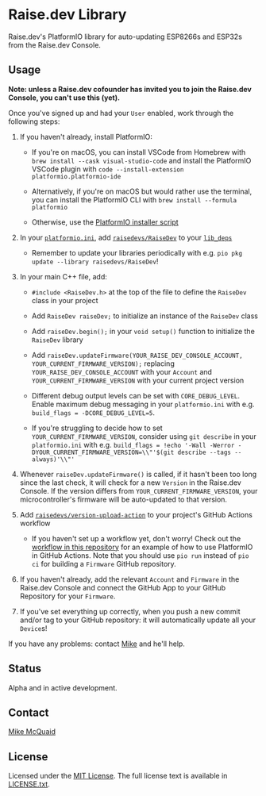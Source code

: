 # Raise.dev Library

Raise.dev's PlatformIO library for auto-updating ESP8266s and ESP32s from the Raise.dev Console.

## Usage

**Note: unless a Raise.dev cofounder has invited you to join the Raise.dev Console, you can't use this (yet).**

Once you've signed up and had your `User` enabled, work through the following steps:

1. If you haven't already, install PlatformIO:
    - If you're on macOS, you can install VSCode from Homebrew with `brew install --cask visual-studio-code` and install the PlatformIO VSCode plugin with `code --install-extension platformio.platformio-ide`

    - Alternatively, if you're on macOS but would rather use the terminal, you can install the PlatformIO CLI with `brew install --formula platformio`

    - Otherwise, use the [PlatformIO installer script](https://docs.platformio.org/en/latest/core/installation/methods/installer-script.html)

2. In your [`platformio.ini`](https://docs.platformio.org/en/latest/projectconf/index.html), add [`raisedevs/RaiseDev`](https://registry.platformio.org/libraries/raisedevs/RaiseDev) to your [`lib_deps`](https://docs.platformio.org/en/latest/projectconf/sections/env/options/library/lib_deps.html)

    - Remember to update your libraries periodically with e.g. `pio pkg update --library raisedevs/RaiseDev`!

3. In your main C++ file, add:
    - `#include <RaiseDev.h>` at the top of the file to define the `RaiseDev` class in your project

    - Add `RaiseDev raiseDev;` to initialize an instance of the `RaiseDev` class

    - Add `raiseDev.begin();` in your `void setup()` function to initialize the `RaiseDev` library

    - Add `raiseDev.updateFirmware(YOUR_RAISE_DEV_CONSOLE_ACCOUNT, YOUR_CURRENT_FIRMWARE_VERSION);` replacing `YOUR_RAISE_DEV_CONSOLE_ACCOUNT` with your `Account` and `YOUR_CURRENT_FIRMWARE_VERSION` with your current project version

    - Different debug output levels can be set with `CORE_DEBUG_LEVEL`.
      Enable maximum debug messaging in your `platformio.ini` with e.g. `build_flags = -DCORE_DEBUG_LEVEL=5`.

    - If you're struggling to decide how to set `YOUR_CURRENT_FIRMWARE_VERSION`, consider using `git describe` in your `platformio.ini` with e.g. `build_flags = !echo '-Wall -Werror -DYOUR_CURRENT_FIRMWARE_VERSION=\\"'$(git describe --tags --always)'\\"'`

4. Whenever `raiseDev.updateFirmware()` is called, if it hasn't been too long since the last check, it will check for a new `Version` in the Raise.dev Console.
   If the version differs from `YOUR_CURRENT_FIRMWARE_VERSION`, your microcontroller's firmware will be auto-updated to that version.

5. Add [`raisedevs/version-upload-action`](https://github.com/raisedevs/version-upload-action) to your project's GitHub Actions workflow
    - If you haven't set up a workflow yet, don't worry!
      Check out the [workflow in this repository](https://github.com/raisedevs/raise-dev-library/blob/main/.github/workflows/build.yml) for an example of how to use PlatformIO in GitHub Actions.
      Note that you should use `pio run` instead of `pio ci` for building a `Firmware` GitHub repository.

6. If you haven't already, add the relevant `Account` and `Firmware` in the Raise.dev Console and connect the GitHub App to your GitHub Repository for your `Firmware`.

7. If you've set everything up correctly, when you push a new commit and/or tag to your GitHub repository: it will automatically update all your `Device`s!

If you have any problems: contact [Mike](mailto:mike@raise.dev) and he'll help.

## Status

Alpha and in active development.

## Contact

[Mike McQuaid](mailto:mike@raise.dev)

## License

Licensed under the [MIT License](https://en.wikipedia.org/wiki/MIT_License).
The full license text is available in [LICENSE.txt](https://github.com/raisedevs/raise-dev-library/blob/master/LICENSE.txt).
